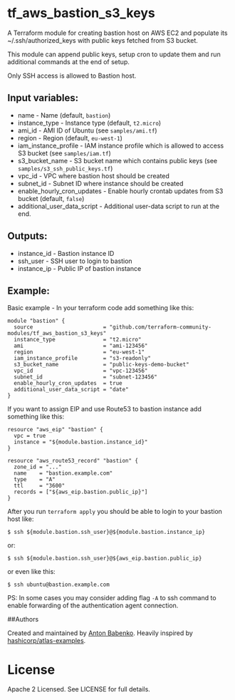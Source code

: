 # tf_aws_bastion_s3_keys

A Terraform module for creating bastion host on AWS EC2 and populate its ~/.ssh/authorized_keys with public keys fetched from S3 bucket.

This module can append public keys, setup cron to update them and run additional commands at the end of setup.

Only SSH access is allowed to Bastion host. 

## Input variables:

  * name - Name (default, `bastion`)
  * instance_type - Instance type (default, `t2.micro`)
  * ami_id - AMI ID of Ubuntu (see `samples/ami.tf`)
  * region - Region (default, `eu-west-1`)
  * iam_instance_profile - IAM instance profile which is allowed to access S3 bucket (see `samples/iam.tf`)
  * s3_bucket_name - S3 bucket name which contains public keys (see `samples/s3_ssh_public_keys.tf`)
  * vpc_id - VPC where bastion host should be created
  * subnet_id - Subnet ID where instance should be created
  * enable_hourly_cron_updates - Enable hourly crontab updates from S3 bucket (default, `false`)
  * additional_user_data_script - Additional user-data script to run at the end.

## Outputs:

  * instance_id - Bastion instance ID
  * ssh_user - SSH user to login to bastion
  * instance_ip - Public IP of bastion instance

## Example:

Basic example - In your terraform code add something like this:

    module "bastion" {
      source                      = "github.com/terraform-community-modules/tf_aws_bastion_s3_keys"
      instance_type               = "t2.micro"
      ami                         = "ami-123456"
      region                      = "eu-west-1"
      iam_instance_profile        = "s3-readonly"
      s3_bucket_name              = "public-keys-demo-bucket"
      vpc_id                      = "vpc-123456"
      subnet_id                   = "subnet-123456"
      enable_hourly_cron_updates  = true
      additional_user_data_script = "date"
    }

If you want to assign EIP and use Route53 to bastion instance add something like this:

    resource "aws_eip" "bastion" {
      vpc = true
      instance = "${module.bastion.instance_id}"
    }
    
    resource "aws_route53_record" "bastion" {
      zone_id = "..."
      name    = "bastion.example.com"
      type    = "A"
      ttl     = "3600"
      records = ["${aws_eip.bastion.public_ip}"]
    }

After you run `terraform apply` you should be able to login to your bastion host like:

    $ ssh ${module.bastion.ssh_user}@${module.bastion.instance_ip}

or:

    $ ssh ${module.bastion.ssh_user}@${aws_eip.bastion.public_ip}

or even like this:

    $ ssh ubuntu@bastion.example.com

PS: In some cases you may consider adding flag `-A` to ssh command to enable forwarding of the authentication agent connection.
    
##Authors

Created and maintained by [Anton Babenko](https://github.com/antonbabenko).
Heavily inspired by [hashicorp/atlas-examples](https://github.com/hashicorp/atlas-examples/tree/master/infrastructures/terraform/aws/network/bastion).

# License

Apache 2 Licensed. See LICENSE for full details.
